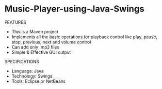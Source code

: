 # Music-Player-using-Java-Swings
FEATURES
* This is a Maven project
* Implements all the basic operations for playback control like play, pause, stop, previous, next and volume control
* Can add only .mp3 files
* Simple & Effective GUI output

SPECIFICATIONS
* Language: Java
* Technology: Swings
* Tools: Eclipse or NetBeans


